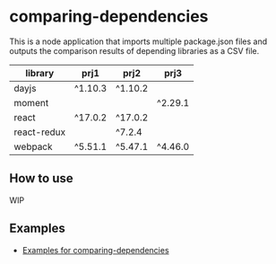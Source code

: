 # comparing-dependencies

This is a node application that imports multiple package.json files and outputs the comparison results of depending libraries as a CSV file.

| library     | prj1    | prj2    | prj3    |
| ----------- | ------- | ------- | ------- |
| dayjs       | ^1.10.3 | ^1.10.2 |         |
| moment      |         |         | ^2.29.1 |
| react       | ^17.0.2 | ^17.0.2 |         |
| react-redux |         | ^7.2.4  |         |
| webpack     | ^5.51.1 | ^5.47.1 | ^4.46.0 |

## How to use

WIP

## Examples

- [Examples for comparing-dependencies](./examples)

